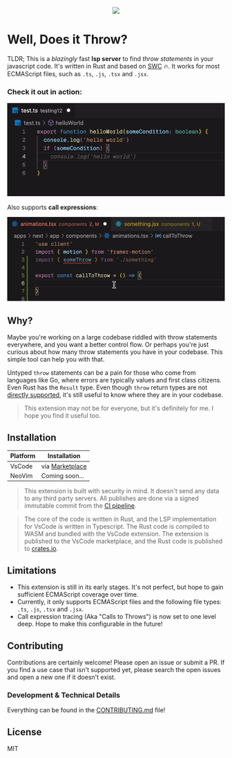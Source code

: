 <p align="center">
<img src ="https://github.com/michaelangeloio/does-it-throw/blob/main/assets/icon-small.png?raw=true" width='400'>
</p>


# Well, Does it Throw? 

TLDR; This is a *blazingly* fast **lsp server** to find *throw statements* in your javascript code. It's written in Rust and based on [SWC](https://swc.rs/) 🔥. It works for most ECMAScript files, such as `.ts`, `.js`, `.tsx` and `.jsx`. 


### Check it out in action:

![demo](./assets/basic-throw.gif)

Also supports **call expressions**:

![demo](./assets/calltothrow.gif)


## Why?

Maybe you're working on a large codebase riddled with throw statements everywhere, and you want a better control flow. Or perhaps you're just curious about how many throw statements you have in your codebase. This simple tool can help you with that.

Untyped `throw` statements can be a pain for those who come from languages like Go, where errors are typically values and first class citizens. Even Rust has the `Result` type. Even though `throw` return types are not [directly supported](https://github.com/microsoft/TypeScript/issues/13219), it's still useful to know where they are in your codebase.

> This extension may not be for everyone, but it's definitely for me. I hope you find it useful too.


## Installation

| Platform | Installation |
| -------- | ------------ |
| VsCode  | via [Marketplace](https://marketplace.visualstudio.com/items?itemName=michaelangeloio.does-it-throw) |
| NeoVim	| Coming soon... |

> This extension is built with security in mind. It doesn't send any data to any third party servers. All publishes are done via a signed immutable commit from the [CI pipeline](https://github.com/michaelangeloio/does-it-throw/blob/update-details/.github/workflows/release-please.yaml).

> The core of the code is written in Rust, and the LSP implementation for VsCode is written in Typescript. The Rust code is compiled to WASM and bundled with the VsCode extension. The extension is published to the VsCode marketplace, and the Rust code is published to [crates.io](https://crates.io/crates/does-it-throw). 


## Limitations

- This extension is still in its early stages. It's not perfect, but hope to gain sufficient ECMAScript coverage over time.
- Currently, it only supports ECMAScript files and the following file types: `.ts`, `.js`, `.tsx` and `.jsx`.
- Call expression tracing (Aka "Calls to Throws") is now set to one level deep. Hope to make this configurable in the future!


## Contributing
Contributions are certainly welcome! Please open an issue or submit a PR. If you find a use case that isn't supported yet, please search the open issues and open a new one if it doesn't exist.


### Development & Technical Details
Everything can be found in the [CONTRIBUTING.md](./CONTRIBUTING.md) file!

## License
MIT
